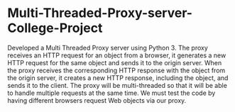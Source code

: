 # Multi-Threaded-Proxy-server-College-Project

Developed a Multi Threaded Proxy server using Python 3. The proxy receives an HTTP request for an object from a browser, it generates a new HTTP request for the same object and sends it to the origin server. When the proxy receives the corresponding HTTP response with the object from the origin server, it creates a new HTTP response, including the object, and sends it to the client. The proxy will be multi-threaded so that it will be able to handle multiple requests at the same time. We must test the code by having different browsers request Web objects via our proxy. 
